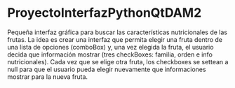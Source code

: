 # ProyectoInterfazPythonQtDAM2
Pequeña interfaz gráfica para buscar las características nutricionales de las frutas.
La idea es crear una interfaz que permita elegir una fruta dentro de una lista de opciones (comboBox) y, una vez elegida la fruta, el usuario decida que información mostrar (tres checkBoxes: familia, orden e info nutricionales). Cada vez que se elige otra fruta, los checkboxes se settean a null para que el usuario pueda elegir nuevamente que informaciones mostrar para la nueva fruta.
